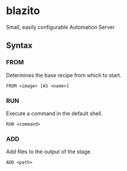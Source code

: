 # blazito

Small, easily configurable Automation Server

## Syntax

### FROM

Determines the base recipe from which to start.

`FROM <image> [AS <name>]`

### RUN

Execute a command in the default shell.

`RUN <command>`

### ADD

Add files to the output of the stage.

`ADD <path>`